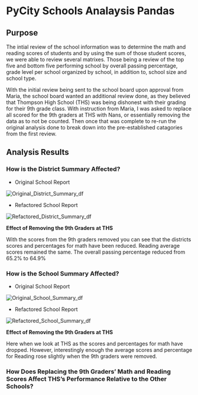 # PyCity Schools Analaysis Pandas

## Purpose

The intial review of the school information was to determine the math and reading scores of students and by using the sum of those student scores, we were able to review several matrixes. Those being a review of the top five and bottom five performing school by overall passing percentage, grade level per school organized by school, in addition to, school size and school type. 

With the initial review being sent to the school board upon approval from Maria, the school board wanted an additional review done, as they believed that Thompson High School (THS) was being dishonest with their grading for their 9th grade class. With instruction from Maria, I was asked to replace all scored for the 9th graders at THS with Nans, or essentially removing the data as to not be counted. Then once that was complete to re-run the original analysis done to break down into the pre-established catagories from the first review. 

## Analysis Results

### How is the District Summary Affected?
- Original School Report

![Original_District_Summary_df](https://user-images.githubusercontent.com/100856534/163899881-cd6ad519-5fcc-49e4-9edb-f5eb1a8f8752.png)

- Refactored School Report

![Refactored_District_Summary_df](https://user-images.githubusercontent.com/100856534/163899935-f4769dec-58cd-4d87-b2ce-60ba35ce2448.png)

**Effect of Removing the 9th Graders at THS**

With the scores from the 9th graders removed you can see that the districts scores and percentages for math have been reduced. Reading average scores remained the same. The overall passing percentage reduced from 65.2% to 64.9% 

### How is the School Summary Affected?
- Original School Report

![Original_School_Summary_df](https://user-images.githubusercontent.com/100856534/163904252-f7deb40d-2aab-4dec-8b6c-f48ca0ccca26.png)

- Refactored School Report

![Refactored_School_Summary_df](https://user-images.githubusercontent.com/100856534/163904280-d8e98f31-81fc-4fea-9caf-35588dcf64de.png)

**Effect of Removing the 9th Graders at THS**

Here when we look at THS as the scores and percentages for math have dropped. However, interestingly enough the average scores and percentage for Reading rose slightly when the 9th graders were removed. 

### How Does Replacing the 9th Graders’ Math and Reading Scores Affect THS’s Performance Relative to the Other Schools?


